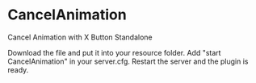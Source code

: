 # CancelAnimation


Cancel Animation with X Button 
Standalone

Download the file and put it into your resource folder. Add "start CancelAnimation" in your server.cfg. Restart the server and the plugin is ready.
